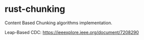 # rust-chunking
Content Based Chunking algorithms implementation.

Leap-Based CDC: https://ieeexplore.ieee.org/document/7208290
